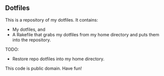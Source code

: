 ## Dotfiles

This is a repository of my dotfiles. It contains:

* My dotfiles, and
* A Rakefile that grabs my dotfiles from my home directory and puts them
  into the repository.

TODO:

* Restore repo dotfiles into my home directory.

This code is public domain. Have fun!

